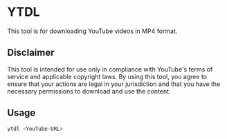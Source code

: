 # YTDL

This tool is for downloading YouTube videos in MP4 format.

## Disclaimer

This tool is intended for use only in compliance with YouTube's terms of service and applicable copyright laws. By using this tool, you agree to ensure that your actions are legal in your jurisdiction and that you have the necessary permissions to download and use the content.

## Usage

```sh
ytdl <YouTube-URL>
```
